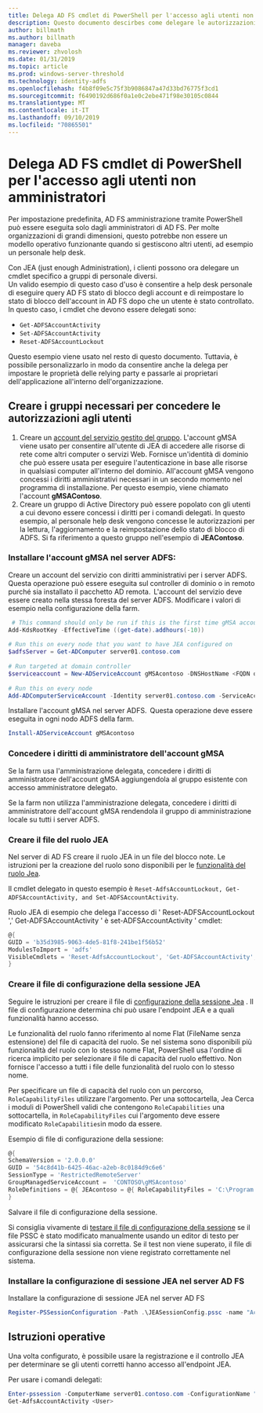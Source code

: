 ```yaml
---
title: Delega AD FS cmdlet di PowerShell per l'accesso agli utenti non amministratori
description: Questo documento descirbes come delegare le autorizzazioni a non amministratori per AD FS cmdlts di PowerShell.
author: billmath
ms.author: billmath
manager: daveba
ms.reviewer: zhvolosh
ms.date: 01/31/2019
ms.topic: article
ms.prod: windows-server-threshold
ms.technology: identity-adfs
ms.openlocfilehash: f4b8f09e5c75f3b9086847a47d33bd76775f3cd1
ms.sourcegitcommit: f6490192d686f0a1e0c2ebe471f98e30105c0844
ms.translationtype: MT
ms.contentlocale: it-IT
ms.lasthandoff: 09/10/2019
ms.locfileid: "70865501"
---
```

# <a name="delegate-ad-fs-powershell-commandlet-access-to-non-admin-users"></a>Delega AD FS cmdlet di PowerShell per l'accesso agli utenti non amministratori 
Per impostazione predefinita, AD FS amministrazione tramite PowerShell può essere eseguita solo dagli amministratori di AD FS. Per molte organizzazioni di grandi dimensioni, questo potrebbe non essere un modello operativo funzionante quando si gestiscono altri utenti, ad esempio un personale help desk.  

Con JEA (just enough Administration), i clienti possono ora delegare un cmdlet specifico a gruppi di personale diversi.  
Un valido esempio di questo caso d'uso è consentire a help desk personale di eseguire query AD FS stato di blocco degli account e di reimpostare lo stato di blocco dell'account in AD FS dopo che un utente è stato controllato. In questo caso, i cmdlet che devono essere delegati sono: 
- `Get-ADFSAccountActivity`
- `Set-ADFSAccountActivity` 
- `Reset-ADFSAccountLockout` 

Questo esempio viene usato nel resto di questo documento. Tuttavia, è possibile personalizzarlo in modo da consentire anche la delega per impostare le proprietà delle relying party e passarle ai proprietari dell'applicazione all'interno dell'organizzazione.  


##  <a name="create-the-required-groups-necessary-to-grant-users-permissions"></a>Creare i gruppi necessari per concedere le autorizzazioni agli utenti 
1. Creare un [account del servizio gestito del gruppo](https://docs.microsoft.com/windows-server/security/group-managed-service-accounts/group-managed-service-accounts-overview). L'account gMSA viene usato per consentire all'utente di JEA di accedere alle risorse di rete come altri computer o servizi Web. Fornisce un'identità di dominio che può essere usata per eseguire l'autenticazione in base alle risorse in qualsiasi computer all'interno del dominio. All'account gMSA vengono concessi i diritti amministrativi necessari in un secondo momento nel programma di installazione. Per questo esempio, viene chiamato l'account **gMSAContoso**. 
2. Creare un gruppo di Active Directory può essere popolato con gli utenti a cui devono essere concessi i diritti per i comandi delegati. In questo esempio, al personale help desk vengono concesse le autorizzazioni per la lettura, l'aggiornamento e la reimpostazione dello stato di blocco di ADFS. Si fa riferimento a questo gruppo nell'esempio di **JEAContoso**. 

### <a name="install-the-gmsa-account-on-the-adfs-server"></a>Installare l'account gMSA nel server ADFS: 
Creare un account del servizio con diritti amministrativi per i server ADFS. Questa operazione può essere eseguita sul controller di dominio o in remoto purché sia installato il pacchetto AD remota.  L'account del servizio deve essere creato nella stessa foresta del server ADFS. Modificare i valori di esempio nella configurazione della farm. 

```powershell
 # This command should only be run if this is the first time gMSA accounts are enabled in the forest 
Add-KdsRootKey -EffectiveTime ((get-date).addhours(-10))  
 
# Run this on every node that you want to have JEA configured on  
$adfsServer = Get-ADComputer server01.contoso.com  
 
# Run targeted at domain controller  
$serviceaccount = New-ADServiceAccount gMSAcontoso -DNSHostName <FQDN of the domain containing the KDS key> - PrincipalsAllowedToRetrieveManagedPassword $adfsServer –passthru 
 
# Run this on every node 
Add-ADComputerServiceAccount -Identity server01.contoso.com -ServiceAccount $ServiceAccount 
```

Installare l'account gMSA nel server ADFS.  Questa operazione deve essere eseguita in ogni nodo ADFS della farm. 
 
```powershell
Install-ADServiceAccount gMSAcontoso 
```

### <a name="grant-the-gmsa-account-admin-rights"></a>Concedere i diritti di amministratore dell'account gMSA 
Se la farm usa l'amministrazione delegata, concedere i diritti di amministratore dell'account gMSA aggiungendola al gruppo esistente con accesso amministratore delegato.  
 
Se la farm non utilizza l'amministrazione delegata, concedere i diritti di amministratore dell'account gMSA rendendola il gruppo di amministrazione locale su tutti i server ADFS. 
 
 
### <a name="create-the-jea-role-file"></a>Creare il file del ruolo JEA 
 
Nel server di AD FS creare il ruolo JEA in un file del blocco note. Le istruzioni per la creazione del ruolo sono disponibili per le [funzionalità del ruolo Jea](https://docs.microsoft.com/powershell/jea/role-capabilities). 
 
Il cmdlet delegato in questo esempio è `Reset-AdfsAccountLockout, Get-ADFSAccountActivity, and Set-ADFSAccountActivity`. 

Ruolo JEA di esempio che delega l'accesso di ' Reset-ADFSAccountLockout ',' Get-ADFSAccountActivity ' è set-ADFSAccountActivity ' cmdlet:

```powershell
@{
GUID = 'b35d3985-9063-4de5-81f8-241be1f56b52'
ModulesToImport = 'adfs'
VisibleCmdlets = 'Reset-AdfsAccountLockout', 'Get-ADFSAccountActivity', 'Set-ADFSAccountActivity'
}
```


### <a name="create-the-jea-session-configuration-file"></a>Creare il file di configurazione della sessione JEA 
Seguire le istruzioni per creare il file di [configurazione della sessione Jea](https://docs.microsoft.com/powershell/jea/session-configurations) . Il file di configurazione determina chi può usare l'endpoint JEA e a quali funzionalità hanno accesso. 

Le funzionalità del ruolo fanno riferimento al nome Flat (FileName senza estensione) del file di capacità del ruolo. Se nel sistema sono disponibili più funzionalità del ruolo con lo stesso nome Flat, PowerShell usa l'ordine di ricerca implicito per selezionare il file di capacità del ruolo effettivo. Non fornisce l'accesso a tutti i file delle funzionalità del ruolo con lo stesso nome. 

Per specificare un file di capacità del ruolo con un percorso, `RoleCapabilityFiles` utilizzare l'argomento. Per una sottocartella, Jea Cerca i moduli di PowerShell validi che contengono `RoleCapabilities` una sottocartella, in `RoleCapabilityFiles` cui l'argomento deve essere modificato `RoleCapabilities`in modo da essere. 

Esempio di file di configurazione della sessione: 

```powershell
@{
SchemaVersion = '2.0.0.0'
GUID = '54c8d41b-6425-46ac-a2eb-8c0184d9c6e6'
SessionType = 'RestrictedRemoteServer'
GroupManagedServiceAccount =  'CONTOSO\gMSAcontoso'
RoleDefinitions = @{ JEAcontoso = @{ RoleCapabilityFiles = 'C:\Program Files\WindowsPowershell\Modules\AccountActivityJEA\RoleCapabilities\JEAAccountActivityResetRole.psrc' } }
}
```

Salvare il file di configurazione della sessione. 
 
Si consiglia vivamente di [testare il file di configurazione della sessione](https://docs.microsoft.com/powershell/module/Microsoft.PowerShell.Core/Test-PSSessionConfigurationFile?view=powershell-5.1) se il file PSSC è stato modificato manualmente usando un editor di testo per assicurarsi che la sintassi sia corretta. Se il test non viene superato, il file di configurazione della sessione non viene registrato correttamente nel sistema.  
 
### <a name="install-the-jea-session-configuration-on-the-ad-fs-server"></a>Installare la configurazione di sessione JEA nel server AD FS 

Installare la configurazione di sessione JEA nel server AD FS 
 
```powershell
Register-PSSessionConfiguration -Path .\JEASessionConfig.pssc -name "AccountActivityAdministration" -force
``` 
## <a name="operational-instructions"></a>Istruzioni operative 
Una volta configurato, è possibile usare la registrazione e il controllo JEA per determinare se gli utenti corretti hanno accesso all'endpoint JEA. 

Per usare i comandi delegati: 

```powershell
Enter-pssession -ComputerName server01.contoso.com -ConfigurationName "AccountActivityAdministration" -Credential <User Using JEA> 
Get-AdfsAccountActivity <User> 


```
